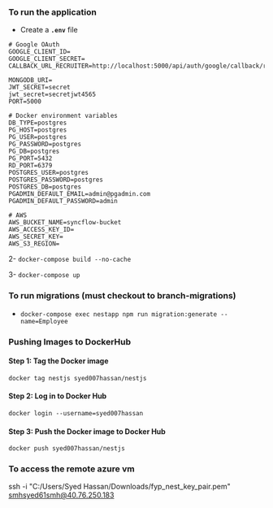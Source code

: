 ### To run the application

- Create a **``` .env ```** file 

```
# Google OAuth
GOOGLE_CLIENT_ID=
GOOGLE_CLIENT_SECRET=
CALLBACK_URL_RECRUITER=http://localhost:5000/api/auth/google/callback/recruiter

MONGODB_URI=
JWT_SECRET=secret
jwt_secret=secretjwt4565
PORT=5000

# Docker environment variables
DB_TYPE=postgres
PG_HOST=postgres
PG_USER=postgres
PG_PASSWORD=postgres
PG_DB=postgres
PG_PORT=5432
RD_PORT=6379
POSTGRES_USER=postgres
POSTGRES_PASSWORD=postgres
POSTGRES_DB=postgres
PGADMIN_DEFAULT_EMAIL=admin@pgadmin.com
PGADMIN_DEFAULT_PASSWORD=admin

# AWS
AWS_BUCKET_NAME=syncflow-bucket
AWS_ACCESS_KEY_ID=
AWS_SECRET_KEY=
AWS_S3_REGION=
```

2- `docker-compose build --no-cache`

3- `docker-compose up`

### To run migrations (must checkout to branch-migrations)
- `docker-compose exec nestapp npm run migration:generate --name=Employee`

### Pushing Images to DockerHub

#### Step 1: Tag the Docker image
`docker tag nestjs syed007hassan/nestjs`

#### Step 2: Log in to Docker Hub
`docker login --username=syed007hassan`

#### Step 3: Push the Docker image to Docker Hub
`docker push syed007hassan/nestjs`

### To access the remote azure vm 

ssh -i "C:/Users/Syed Hassan/Downloads/fyp_nest_key_pair.pem" smhsyed61smh@40.76.250.183
